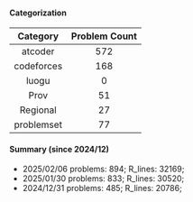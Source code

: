 #### Categorization
| Category      | Problem Count |
|:-----------:|:--------:|
|atcoder | 572|
|codeforces | 168|
|luogu | 0|
|Prov | 51|
|Regional | 27|
|problemset | 77|


#### Summary (since 2024/12)
- 2025/02/06   problems: 894;   R_lines: 32169;
- 2025/01/30   problems: 833;   R_lines: 30520;
- 2024/12/31   problems: 485;   R_lines: 20786;